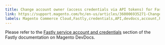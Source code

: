 ```yaml
---
title: Change account owner (access credentials via API tokens) for Fastly on Cloud
link: https://support.magento.com/hc/en-us/articles/360006935271-Change-account-owner-access-credentials-via-API-tokens-for-Fastly-on-Cloud
labels: Magento Commerce Cloud,Fastly,credentials,API,devdocs,account,how to
---
```


<p>Please refer to the <a href="https://devdocs.magento.com/guides/v2.3/cloud/cdn/cloud-fastly.html#fastly-service-account-and-credentials">Fastly service account and credentials</a> section of the Fastly documentation on Magento DevDocs. </p>